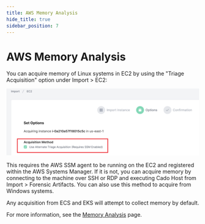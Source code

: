 ```yaml
---
title: AWS Memory Analysis
hide_title: true
sidebar_position: 7
---
```



# AWS Memory Analysis
You can acquire memory of Linux systems in EC2 by using the "Triage Acquisition" option under Import > EC2:

![AWS Memory](/img/alternate-ec2.png)

This requires the AWS SSM agent to be running on the EC2 and registered within the AWS Systems Manager. If it is not, you can acquire memory by connecting to the machine over SSH or RDP and executing Cado Host from Import > Forensic Artifacts. You can also use this method to acquire from Windows systems.

Any acquisition from ECS and EKS will attempt to collect memory by default.

For more information, see the [Memory Analysis](/cado-response/discovery-import/import/data-types/memory) page.


